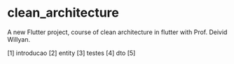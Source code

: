 # clean_architecture

A new Flutter project,  course of clean architecture in flutter with Prof. Deivid Willyan.

[1] introducao
[2] entity
[3] testes
[4] dto
[5] 

